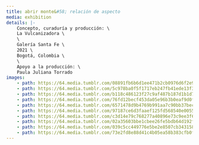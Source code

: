 ```yaml
---
title: abrir monte&#58; relación de aspecto
media: exhibition
details: |-
    Concepto, curaduría y producción: \
    La Vulcanizadora \
    \
    Galería Santa Fe \
    2021 \
    Bogotá, Colombia \
    \
    Apoyo a la producción: \
    Paula Juliana Torrado
images:
    - path: https://64.media.tumblr.com/08891fb6b6d1ee471b2cb0976d6f2e92/afcaf17769308fa9-44/s2048x3072/2d742b42a1552528610b475ab0b02568ac60310b.jpg
    - path: https://64.media.tumblr.com/5c978ba0f5f1717eb247fb41ede13f3a/afcaf17769308fa9-d0/s2048x3072/e7499b54a875cb17d1797f6eb8fc2c85ed2b985d.jpg
    - path: https://64.media.tumblr.com/b118c486123f27c9af487b187d1b1d73/afcaf17769308fa9-90/s2048x3072/46f5609f58a3d15b0a5b8545934a7df481c145fe.jpg
    - path: https://64.media.tumblr.com/76fd12becf453da05e96b3b0eaf9d0f0/afcaf17769308fa9-ac/s2048x3072/399e89cfc0635af4aa0d3485c9dabe6ab5f9cb40.jpg
    - path: https://64.media.tumblr.com/6571478d9b4769b991aa7c90bb37bec8/afcaf17769308fa9-af/s2048x3072/ed3b7c47a703e858eb3796386a80f795c4a5114a.jpg
    - path: https://64.media.tumblr.com/97187ce6d3faaef125fd568540e0055f/afcaf17769308fa9-1b/s2048x3072/2e72d54f5e93998799145293014bc6cae2a84133.jpg
    - path: https://64.media.tumblr.com/c3d14e79c768277a40896e73c9ee3f61/afcaf17769308fa9-c5/s2048x3072/bd9a248eb66c5ffad3d77c7a3b118fa3c9fa3640.jpg
    - path: https://64.media.tumblr.com/02a35603bbe1cbee26fe5bdb64d192f6/afcaf17769308fa9-10/s2048x3072/ce879f2184eb79855ec862fcb83d369278b0bd65.jpg
    - path: https://64.media.tumblr.com/039c5cc449776e5be2e8507cb343158a/afcaf17769308fa9-0d/s2048x3072/abe65696d70b72a8640317551be6554898989c2e.jpg
    - path: https://64.media.tumblr.com/73e2fd8e88d41c4b05ea58b383cfb0f7/afcaf17769308fa9-24/s2048x3072/87284433674ff8deb91ba50aea7a937e7812afb7.jpg
---
```

